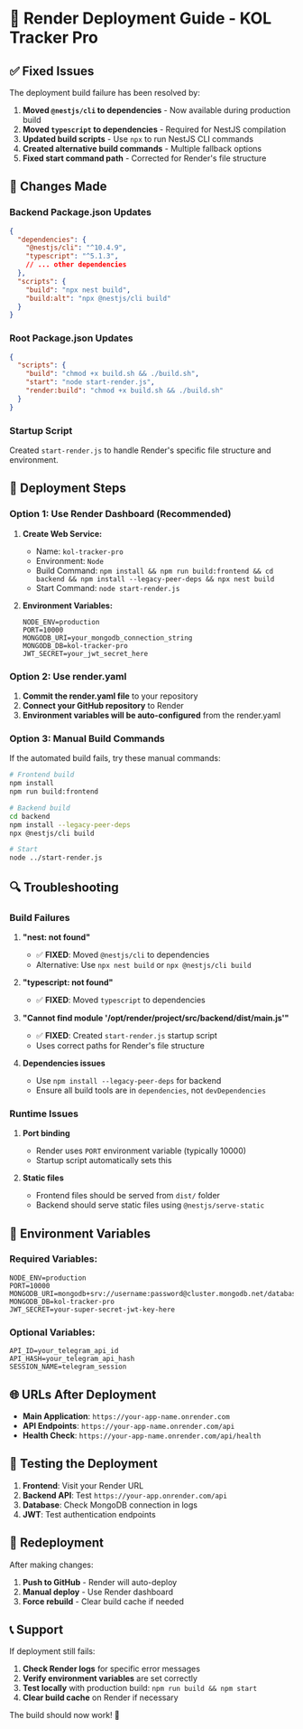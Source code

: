 # 🚀 Render Deployment Guide - KOL Tracker Pro

## ✅ Fixed Issues

The deployment build failure has been resolved by:

1. **Moved `@nestjs/cli` to dependencies** - Now available during production build
2. **Moved `typescript` to dependencies** - Required for NestJS compilation
3. **Updated build scripts** - Use `npx` to run NestJS CLI commands
4. **Created alternative build commands** - Multiple fallback options
5. **Fixed start command path** - Corrected for Render's file structure

## 🔧 Changes Made

### Backend Package.json Updates
```json
{
  "dependencies": {
    "@nestjs/cli": "^10.4.9",
    "typescript": "^5.1.3",
    // ... other dependencies
  },
  "scripts": {
    "build": "npx nest build",
    "build:alt": "npx @nestjs/cli build"
  }
}
```

### Root Package.json Updates
```json
{
  "scripts": {
    "build": "chmod +x build.sh && ./build.sh",
    "start": "node start-render.js",
    "render:build": "chmod +x build.sh && ./build.sh"
  }
}
```

### Startup Script
Created `start-render.js` to handle Render's specific file structure and environment.

## 🚀 Deployment Steps

### Option 1: Use Render Dashboard (Recommended)

1. **Create Web Service:**
   - Name: `kol-tracker-pro`
   - Environment: `Node`
   - Build Command: `npm install && npm run build:frontend && cd backend && npm install --legacy-peer-deps && npx nest build`
   - Start Command: `node start-render.js`

2. **Environment Variables:**
   ```
   NODE_ENV=production
   PORT=10000
   MONGODB_URI=your_mongodb_connection_string
   MONGODB_DB=kol-tracker-pro
   JWT_SECRET=your_jwt_secret_here
   ```

### Option 2: Use render.yaml

1. **Commit the render.yaml file** to your repository
2. **Connect your GitHub repository** to Render
3. **Environment variables will be auto-configured** from the render.yaml

### Option 3: Manual Build Commands

If the automated build fails, try these manual commands:

```bash
# Frontend build
npm install
npm run build:frontend

# Backend build
cd backend
npm install --legacy-peer-deps
npx @nestjs/cli build

# Start
node ../start-render.js
```

## 🔍 Troubleshooting

### Build Failures

1. **"nest: not found"**
   - ✅ **FIXED**: Moved `@nestjs/cli` to dependencies
   - Alternative: Use `npx nest build` or `npx @nestjs/cli build`

2. **"typescript: not found"**
   - ✅ **FIXED**: Moved `typescript` to dependencies

3. **"Cannot find module '/opt/render/project/src/backend/dist/main.js'"**
   - ✅ **FIXED**: Created `start-render.js` startup script
   - Uses correct paths for Render's file structure

4. **Dependencies issues**
   - Use `npm install --legacy-peer-deps` for backend
   - Ensure all build tools are in `dependencies`, not `devDependencies`

### Runtime Issues

1. **Port binding**
   - Render uses `PORT` environment variable (typically 10000)
   - Startup script automatically sets this

2. **Static files**
   - Frontend files should be served from `dist/` folder
   - Backend should serve static files using `@nestjs/serve-static`

## 📝 Environment Variables

### Required Variables:
```
NODE_ENV=production
PORT=10000
MONGODB_URI=mongodb+srv://username:password@cluster.mongodb.net/database
MONGODB_DB=kol-tracker-pro
JWT_SECRET=your-super-secret-jwt-key-here
```

### Optional Variables:
```
API_ID=your_telegram_api_id
API_HASH=your_telegram_api_hash
SESSION_NAME=telegram_session
```

## 🌐 URLs After Deployment

- **Main Application**: `https://your-app-name.onrender.com`
- **API Endpoints**: `https://your-app-name.onrender.com/api`
- **Health Check**: `https://your-app-name.onrender.com/api/health`

## 📱 Testing the Deployment

1. **Frontend**: Visit your Render URL
2. **Backend API**: Test `https://your-app.onrender.com/api`
3. **Database**: Check MongoDB connection in logs
4. **JWT**: Test authentication endpoints

## 🔄 Redeployment

After making changes:
1. **Push to GitHub** - Render will auto-deploy
2. **Manual deploy** - Use Render dashboard
3. **Force rebuild** - Clear build cache if needed

## 📞 Support

If deployment still fails:

1. **Check Render logs** for specific error messages
2. **Verify environment variables** are set correctly
3. **Test locally** with production build: `npm run build && npm start`
4. **Clear build cache** on Render if necessary

The build should now work! 🎉 